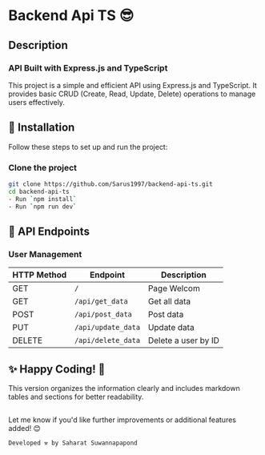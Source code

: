 # Backend Api TS 😎

## Description

### API Built with Express.js and TypeScript

This project is a simple and efficient API using Express.js and TypeScript. It provides basic CRUD (Create, Read, Update, Delete) operations to manage users effectively.

## 🚀 Installation

Follow these steps to set up and run the project:

### Clone the project

```bash
git clone https://github.com/Sarus1997/backend-api-ts.git
cd backend-api-ts 
- Run `npm install`
- Run `npm run dev`
```

## 📂 API Endpoints

### User Management

| HTTP Method | Endpoint           | Description          |
|-------------|--------------------|----------------------|
| GET         | `/`                | Page Welcom          |
| GET         | `/api/get_data`    | Get all data         |
| POST        | `/api/post_data`   | Post data            |
| PUT         | `/api/update_data` | Update data          |
| DELETE      | `/api/delete_data` | Delete a user by ID  |

## ✨ Happy Coding! 🎉

This version organizes the information clearly and includes markdown tables and sections for better readability.

##

Let me know if you'd like further improvements or additional features added! 😊

```bash
Developed ⚒️ by Saharat Suwannapapond 
```
